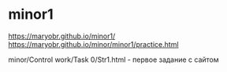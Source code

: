 # minor1
https://maryobr.github.io/minor1/
https://maryobr.github.io/minor/minor1/practice.html

minor/Control work/Task 0/Str1.html - первое задание с сайтом
